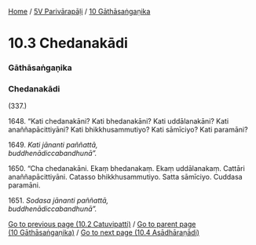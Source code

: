 
[Home](/) / [5V Parivārapāḷi](/tipitaka/5V.md) / [10 Gāthāsaṅgaṇika](/tipitaka/5V/10.md)

# 10.3 Chedanakādi

### Gāthāsaṅgaṇika

### Chedanakādi

(337.)

1648\. “Kati chedanakāni? Kati bhedanakāni? Kati uddālanakāni? Kati anaññapācittiyāni? Kati bhikkhusammutiyo? Kati sāmīciyo? Kati paramāni?

1649\. _Kati jānanti paññattā,_  
_buddhenādiccabandhunā”._  


1650\. “Cha chedanakāni. Ekaṃ bhedanakaṃ. Ekaṃ uddālanakaṃ. Cattāri anaññapācittiyāni. Catasso bhikkhusammutiyo. Satta sāmīciyo. Cuddasa paramāni.

1651\. _Sodasa jānanti paññattā,_  
_buddhenādiccabandhunā”._  


[Go to previous page (10.2 Catuvipatti)](/tipitaka/5V/10/10.2.md) / [Go to parent page (10 Gāthāsaṅgaṇika)](/tipitaka/5V/10.md) / [Go to next page (10.4 Asādhāraṇādi)](/tipitaka/5V/10/10.4.md)


